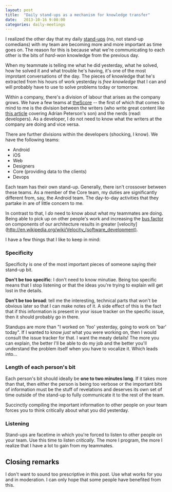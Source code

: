 ```yaml
---
layout: post
title:  "Daily stand-ups as a mechanism for knowledge transfer"
date:   2013-10-16 9:00:00
categories: daily-meetings
---
```


I realized the other day that my daily [stand-ups](http://en.wikipedia.org/wiki/Stand-up_meeting) (no, not stand-up comedians) with my team are becoming more and more important as time goes on. The reason for this is because what we're communicating to each other is the bits of *hard-won* knowledge from the previous day.

When my teammate is telling me what he did yesterday, what he solved, how he solved it and what trouble he's having, it's one of the most improtant conversations of the day. The pieces of knowledge that he's extracted from his hours of work yesterday is *free knowledge* that I can and will probably have to use to solve problems today or tomorrow.

Within a company, there's a division of labour that arises as the company grows. We have a few teams at [theScore](http://beta.thescore.com/) -- the first of which that comes to mind to me is the division between the writers (who write great content like [this article](http://beta.thescore.com/nfl/news/319137) covering Adrian Peterson's son) and the nerds (read: developers). As a developer, I do not need to know what the writers at the company are doing and vice versa.

There are further divisions within the developers (shocking, I know). We have the following teams:

* Android
* iOS
* Web
* Designers
* Core (providing data to the clients)
* Devops

Each team has their own stand-up. Generally, there isn't crossover between these teams. As a member of the Core team, my duties are significantly different from, say, the Android team. The day-to-day activities that they partake in are of little concern to me.

In contrast to that, I *do* need to know about what my teammates are doing. Being able to pick up on other people's work and increasing the [bus factor](http://en.wikipedia.org/wiki/Bus_factor) on components of our architecture results in greater [velocity](http://en.wikipedia.org/wiki/Velocity_(software_development).

I have a few things that I like to keep in mind:

### Specificity

Specificity is one of the most important pieces of someone saying their stand-up bit.

**Don't be too specific**: I don't need to know minutiae. Being too specific means that I stop listening or that the ideas you're trying to explain will get lost in the details.

**Don't be too broad**: tell me the interesting, technical parts that won't be obvious later so that I can make notes of it. A side effect of this is the fact that if this information is present in your issue tracker on the specific issue, then it should probably go in there.

Standups are more than "I worked on 'foo' yesterday, going to work on 'bar' today". If I wanted to know *just* what you were working on, then I would consult the issue tracker for that. I want the meaty details! The more you can explain, the better I'll be able to do my job and the better you'll understand the problem itself when you have to vocalize it. Which leads into...

### Length of each person's bit

Each person's bit should ideally be **one to two minutes long**. If it takes more than that, then either the person is being too verbose or the important bits of information must be the stuff of revelations and deserves its own set of time outside of the stand-up to fully communicate it to the rest of the team.

Succinctly compiling the important information to other people on your team forces you to think critically about what you did yesterday.

### Listening

Stand-ups are facetime in which you're forced to listen to other people on your team. Use this time to listen *critically*. The more I program, the more I realize that I have a lot to gain from my teammates.

## Closing remarks

I don't want to sound too prescriptive in this post. Use what works for you and in moderation.  I can only hope that some people have benefited from this.
